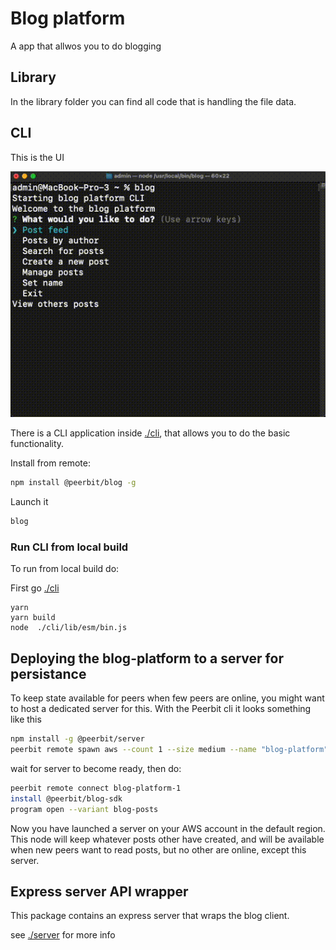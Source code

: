 # Blog platform 

A app that allwos you to do blogging

## Library
In the library folder you can find all code that is handling the file data.


## CLI

This is the UI

<img src="./demo-cli.gif" width="600" />

There is a CLI application inside [./cli](./cli), that allows you to do the basic functionality.

Install from remote: 

```sh
npm install @peerbit/blog -g
```

Launch it
```sh
blog
```


### Run CLI from local build
To run from local build do:

First go [./cli](./cli)

```
yarn
yarn build
node  ./cli/lib/esm/bin.js
```


## Deploying the blog-platform to a server for persistance
To keep state available for peers when few peers are online, you might want to host a dedicated server for this. With the Peerbit cli it looks something like this 

```sh
npm install -g @peerbit/server
peerbit remote spawn aws --count 1 --size medium --name "blog-platform" 
```
wait for server to become ready, then do:

```sh
peerbit remote connect blog-platform-1
install @peerbit/blog-sdk
program open --variant blog-posts
```

Now you have launched a server on your AWS account in the default region. This node will keep whatever posts other have created, and will be available when new peers want to read posts, but no other are online, except this server.

## Express server API wrapper

This package contains an express server that wraps the blog client.

see [./server](./server) for more info


